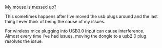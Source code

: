 My mouse is messed up?

This sometimes happens after I've moved the usb plugs around and the last thing I ever think of being the cause of my issues.

For wireless mice plugging into USB3.0 input can cause interference.  Almost every time I've had issues, moving the dongle to a usb2.0 plug resolves the issue. 




